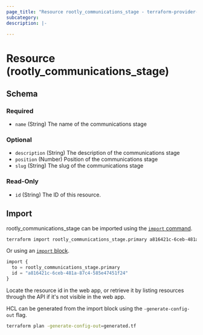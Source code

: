 ```yaml
---
page_title: "Resource rootly_communications_stage - terraform-provider-rootly"
subcategory:
description: |-
    
---
```


# Resource (rootly_communications_stage)





<!-- schema generated by tfplugindocs -->
## Schema

### Required

- `name` (String) The name of the communications stage

### Optional

- `description` (String) The description of the communications stage
- `position` (Number) Position of the communications stage
- `slug` (String) The slug of the communications stage

### Read-Only

- `id` (String) The ID of this resource.

## Import

rootly_communications_stage can be imported using the [`import` command](https://developer.hashicorp.com/terraform/cli/commands/import).

```sh
terraform import rootly_communications_stage.primary a816421c-6ceb-481a-87c4-585e47451f24
```

Or using an [`import` block](https://developer.hashicorp.com/terraform/language/import).

```terraform
import {
  to = rootly_communications_stage.primary
  id = "a816421c-6ceb-481a-87c4-585e47451f24"
}
```

Locate the resource id in the web app, or retrieve it by listing resources through the API if it's not visible in the web app.

HCL can be generated from the import block using the `-generate-config-out` flag.

```sh
terraform plan -generate-config-out=generated.tf
```
